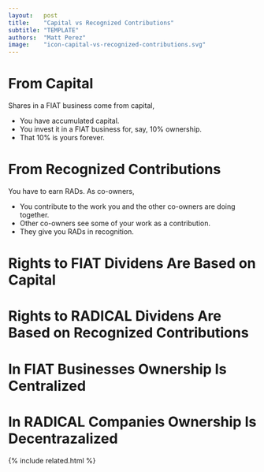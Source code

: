 ```yaml
---
layout:   post
title:    "Capital vs Recognized Contributions"
subtitle: "TEMPLATE"
authors:  "Matt Perez"
image:    "icon-capital-vs-recognized-contributions.svg"
---
```


<div style="display:none;">
 <p>Shares in a <span class='_paradigm'>FIAT</span> business come from capital; <span class='_paradigm'>RAD</span>s come from recognized contributions.</p>
</div>

<h1>From Capital</h1>
 <p>Shares in a <span class='_paradigm'>FIAT</span> business come from capital,</p>
  <ul>
   <li>You have accumulated capital.</li>
   <li>You invest it in a <span class='_paradigm'>FIAT</span> business for, say, 10% ownership.</li>
   <li>That 10% is yours forever.</li>
  </ul>

<h1>From Recognized Contributions</h1>
 <p>You have to earn <span class='_paradigm'>RAD</span>s. As co-owners,</p>
  <ul>
   <li>You contribute to the work you and the other co-owners are doing together.</li>
   <li>Other co-owners see some of your work as a contribution.</li>
   <li>They give you <span class='_paradigm'>RAD</span>s in recognition.</li>
  </ul>

<div style="display:none;">
 <p>Rights to <span class='_paradigm'>FIAT</span> Dividens Are Based on Capital; rights to <span class='_paradigm'>RADICAL</span> dividens are based on recognized contributions.</p>
</div>

<h1>Rights to <span class='_paradigm'>FIAT</span> Dividens Are Based on Capital</h1>
 <p></p>
 <p></p>

<h1>Rights to <span class='_paradigm'>RADICAL</span> Dividens Are Based on Recognized Contributions</h1>
 <p></p>
 <p></p>

<div style="display:none;">
 <p>In <span class='_paradigm'>FIAT</span> businesses ownership is centralized; In <span class='_paradigm'>RADICAL</span> companies ownership is decentrazalized.</p>
</div>

<h1>In <span class='_paradigm'>FIAT</span> Businesses Ownership Is Centralized</h1>
 <p></p>
 <p></p>

<h1>In <span class='_paradigm'>RADICAL</span> Companies Ownership Is Decentrazalized</h1>
 <p></p>
 <p></p>

{% include related.html %}